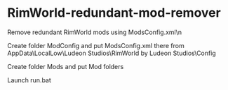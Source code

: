 # RimWorld-redundant-mod-remover
Remove redundant RimWorld mods using ModsConfig.xml\n

Create folder ModConfig and put ModsConfig.xml there from AppData\LocalLow\Ludeon Studios\RimWorld by Ludeon Studios\Config

Create folder Mods and put Mod folders

Launch run.bat
